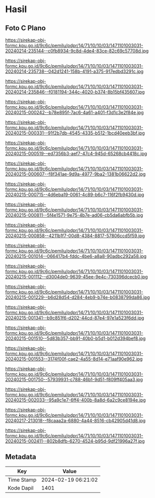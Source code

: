 # Hasil

## Foto C Plano

https://sirekap-obj-formc.kpu.go.id/9c6c/pemilu/pdpr/14/71/10/10/03/1471101003031-20240214-235144--c0fb8934-9c8d-4de4-83ce-82c69c57708d.jpg

https://sirekap-obj-formc.kpu.go.id/9c6c/pemilu/pdpr/14/71/10/10/03/1471101003031-20240214-235738--042d1241-158b-4191-a375-917edbd3291c.jpg

https://sirekap-obj-formc.kpu.go.id/9c6c/pemilu/pdpr/14/71/10/10/03/1471101003031-20240214-235846--f0181194-344c-4020-b374-8b15bf435607.jpg

https://sirekap-obj-formc.kpu.go.id/9c6c/pemilu/pdpr/14/71/10/10/03/1471101003031-20240215-000242--b78e895f-7ac6-4a61-a401-f3d1c3e2f84e.jpg

https://sirekap-obj-formc.kpu.go.id/9c6c/pemilu/pdpr/14/71/10/10/03/1471101003031-20240215-000331--91f2b7db-4545-4335-b512-1bcd40eeb3bf.jpg

https://sirekap-obj-formc.kpu.go.id/9c6c/pemilu/pdpr/14/71/10/10/03/1471101003031-20240215-000519--ed7356b3-aef7-47c4-945d-65268cb4418c.jpg

https://sirekap-obj-formc.kpu.go.id/9c6c/pemilu/pdpr/14/71/10/10/03/1471101003031-20240215-000607--f8f341ae-9d9a-4977-9ba2-1381b06622d2.jpg

https://sirekap-obj-formc.kpu.go.id/9c6c/pemilu/pdpr/14/71/10/10/03/1471101003031-20240215-000715--4d6eba19-0061-4c89-b6c7-116f2fb9430d.jpg

https://sirekap-obj-formc.kpu.go.id/9c6c/pemilu/pdpr/14/71/10/10/03/1471101003031-20240215-000811--5f4e1571-9e75-4b7e-ad06-cb5da6abfb5b.jpg

https://sirekap-obj-formc.kpu.go.id/9c6c/pemilu/pdpr/14/71/10/10/03/1471101003031-20240215-000858--4211b1f7-00d8-4384-8817-57806ccd5f59.jpg

https://sirekap-obj-formc.kpu.go.id/9c6c/pemilu/pdpr/14/71/10/10/03/1471101003031-20240215-001014--066417b4-fddc-4be6-a8a8-90adbc292a58.jpg

https://sirekap-obj-formc.kpu.go.id/9c6c/pemilu/pdpr/14/71/10/10/03/1471101003031-20240215-001112--d3004de0-9639-45ee-9e4c-730396dcecb0.jpg

https://sirekap-obj-formc.kpu.go.id/9c6c/pemilu/pdpr/14/71/10/10/03/1471101003031-20240215-001229--b6d28d54-d284-4eb9-b74e-b0838799da86.jpg

https://sirekap-obj-formc.kpu.go.id/9c6c/pemilu/pdpr/14/71/10/10/03/1471101003031-20240215-001341--b9c851f6-d202-44cd-87e4-97e1a523f6dd.jpg

https://sirekap-obj-formc.kpu.go.id/9c6c/pemilu/pdpr/14/71/10/10/03/1471101003031-20240215-001510--5d83b357-bb91-40b0-b5d1-b012d394bef8.jpg

https://sirekap-obj-formc.kpu.go.id/9c6c/pemilu/pdpr/14/71/10/10/03/1471101003031-20240215-001553--3174f00f-cae2-4a55-8d14-e71aaf90e962.jpg

https://sirekap-obj-formc.kpu.go.id/9c6c/pemilu/pdpr/14/71/10/10/03/1471101003031-20240215-001750--57939931-c788-46b1-9d51-f809ff405aa3.jpg

https://sirekap-obj-formc.kpu.go.id/9c6c/pemilu/pdpr/14/71/10/10/03/1471101003031-20240215-002033--95a9c1e7-6ff4-400b-8a8d-6a2c9ce8194e.jpg

https://sirekap-obj-formc.kpu.go.id/9c6c/pemilu/pdpr/14/71/10/10/03/1471101003031-20240217-213018--f8caaa2a-6880-4a44-8516-cb42905d41d8.jpg

https://sirekap-obj-formc.kpu.go.id/9c6c/pemilu/pdpr/14/71/10/10/03/1471101003031-20240215-002411--802b8dfb-6270-4524-b95d-9df21996a27f.jpg


## Metadata

| Key        | Value               |
| ---------- | ------------------- |
| Time Stamp | 2024-02-19 06:21:02 |
| Kode Dapil | 1401                |



